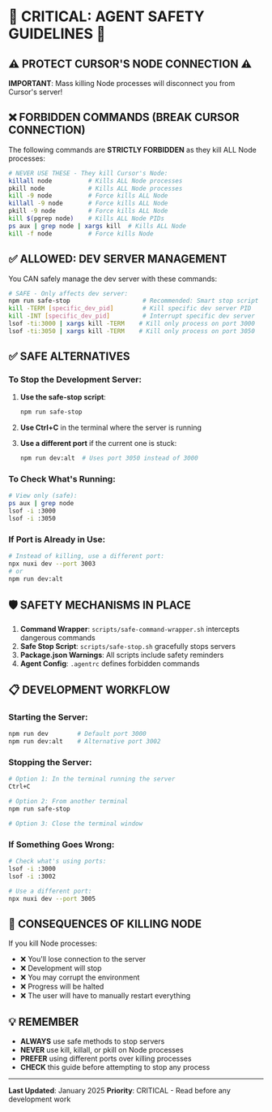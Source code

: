 # 🚨 CRITICAL: AGENT SAFETY GUIDELINES 🚨

## ⚠️ PROTECT CURSOR'S NODE CONNECTION ⚠️

**IMPORTANT**: Mass killing Node processes will disconnect you from Cursor's server!

## ❌ FORBIDDEN COMMANDS (BREAK CURSOR CONNECTION)

The following commands are **STRICTLY FORBIDDEN** as they kill ALL Node processes:

```bash
# NEVER USE THESE - They kill Cursor's Node:
killall node          # Kills ALL Node processes
pkill node            # Kills ALL Node processes
kill -9 node          # Force kills ALL Node
killall -9 node       # Force kills ALL Node
pkill -9 node         # Force kills ALL Node
kill $(pgrep node)    # Kills ALL Node PIDs
ps aux | grep node | xargs kill  # Kills ALL Node
kill -f node          # Force kills Node
```

## ✅ ALLOWED: DEV SERVER MANAGEMENT

You CAN safely manage the dev server with these commands:

```bash
# SAFE - Only affects dev server:
npm run safe-stop                    # Recommended: Smart stop script
kill -TERM [specific_dev_pid]        # Kill specific dev server PID
kill -INT [specific_dev_pid]         # Interrupt specific dev server
lsof -ti:3000 | xargs kill -TERM    # Kill only process on port 3000
lsof -ti:3050 | xargs kill -TERM    # Kill only process on port 3050
```

## ✅ SAFE ALTERNATIVES

### To Stop the Development Server:

1. **Use the safe-stop script**:

   ```bash
   npm run safe-stop
   ```

2. **Use Ctrl+C** in the terminal where the server is running

3. **Use a different port** if the current one is stuck:
   ```bash
   npm run dev:alt  # Uses port 3050 instead of 3000
   ```

### To Check What's Running:

```bash
# View only (safe):
ps aux | grep node
lsof -i :3000
lsof -i :3050
```

### If Port is Already in Use:

```bash
# Instead of killing, use a different port:
npx nuxi dev --port 3003
# or
npm run dev:alt
```

## 🛡️ SAFETY MECHANISMS IN PLACE

1. **Command Wrapper**: `scripts/safe-command-wrapper.sh` intercepts dangerous commands
2. **Safe Stop Script**: `scripts/safe-stop.sh` gracefully stops servers
3. **Package.json Warnings**: All scripts include safety reminders
4. **Agent Config**: `.agentrc` defines forbidden commands

## 📋 DEVELOPMENT WORKFLOW

### Starting the Server:

```bash
npm run dev        # Default port 3000
npm run dev:alt    # Alternative port 3002
```

### Stopping the Server:

```bash
# Option 1: In the terminal running the server
Ctrl+C

# Option 2: From another terminal
npm run safe-stop

# Option 3: Close the terminal window
```

### If Something Goes Wrong:

```bash
# Check what's using ports:
lsof -i :3000
lsof -i :3002

# Use a different port:
npx nuxi dev --port 3005
```

## 🔴 CONSEQUENCES OF KILLING NODE

If you kill Node processes:

- ❌ You'll lose connection to the server
- ❌ Development will stop
- ❌ You may corrupt the environment
- ❌ Progress will be halted
- ❌ The user will have to manually restart everything

## 💡 REMEMBER

- **ALWAYS** use safe methods to stop servers
- **NEVER** use kill, killall, or pkill on Node processes
- **PREFER** using different ports over killing processes
- **CHECK** this guide before attempting to stop any process

---

**Last Updated**: January 2025
**Priority**: CRITICAL - Read before any development work
